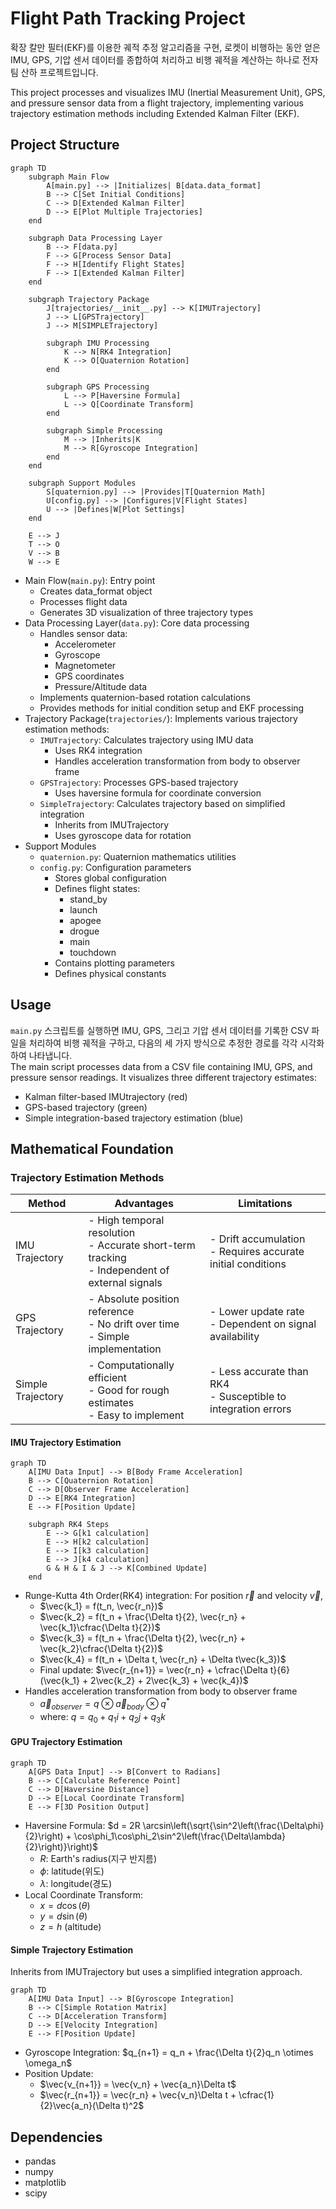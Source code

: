 # Flight Path Tracking Project
확장 칼만 필터(EKF)를 이용한 궤적 추정 알고리즘을 구현, 로켓이 비행하는 동안 얻은 IMU, GPS, 기압 센서 데이터를 종합하여 처리하고 비행 궤적을 계산하는 하나로 전자팀 산하 프로젝트입니다.

This project processes and visualizes IMU (Inertial Measurement Unit), GPS, and pressure sensor data from a flight trajectory, implementing various trajectory estimation methods including Extended Kalman Filter (EKF).

## Project Structure
```mermaid
graph TD
    subgraph Main Flow
        A[main.py] --> |Initializes| B[data.data_format]
        B --> C[Set Initial Conditions]
        C --> D[Extended Kalman Filter]
        D --> E[Plot Multiple Trajectories]
    end

    subgraph Data Processing Layer
        B --> F[data.py]
        F --> G[Process Sensor Data]
        F --> H[Identify Flight States]
        F --> I[Extended Kalman Filter]
    end

    subgraph Trajectory Package
        J[trajectories/__init__.py] --> K[IMUTrajectory]
        J --> L[GPSTrajectory]
        J --> M[SIMPLETrajectory]
        
        subgraph IMU Processing
            K --> N[RK4 Integration]
            K --> O[Quaternion Rotation]
        end
        
        subgraph GPS Processing
            L --> P[Haversine Formula]
            L --> Q[Coordinate Transform]
        end
        
        subgraph Simple Processing
            M --> |Inherits|K
            M --> R[Gyroscope Integration]
        end
    end

    subgraph Support Modules
        S[quaternion.py] --> |Provides|T[Quaternion Math]
        U[config.py] --> |Configures|V[Flight States]
        U --> |Defines|W[Plot Settings]
    end

    E --> J
    T --> O
    V --> B
    W --> E
```

- Main Flow(`main.py`): Entry point
  - Creates data_format object
  - Processes flight data
  - Generates 3D visualization of three trajectory types
- Data Processing Layer(`data.py`): Core data processing
  - Handles sensor data:
    - Accelerometer
    - Gyroscope
    - Magnetometer
    - GPS coordinates
    - Pressure/Altitude data
  - Implements quaternion-based rotation calculations
  - Provides methods for initial condition setup and EKF processing
- Trajectory Package(`trajectories/`): Implements various trajectory estimation methods:
  - `IMUTrajectory`: Calculates trajectory using IMU data
    - Uses RK4 integration
    - Handles acceleration transformation from body to observer frame
  - `GPSTrajectory`: Processes GPS-based trajectory
    - Uses haversine formula for coordinate conversion
  - `SimpleTrajectory`: Calculates trajectory based on simplified integration
    - Inherits from IMUTrajectory
    - Uses gyroscope data for rotation
- Support Modules
  - `quaternion.py`: Quaternion mathematics utilities
  - `config.py`: Configuration parameters
    - Stores global configuration
    - Defines flight states:
      - stand_by
      - launch
      - apogee
      - drogue
      - main
      - touchdown
    - Contains plotting parameters
    - Defines physical constants

## Usage
`main.py` 스크립트를 실행하면 IMU, GPS, 그리고 기압 센서 데이터를 기록한 CSV 파일을 처리하여 비행 궤적을 구하고, 다음의 세 가지 방식으로 추정한 경로를 각각 시각화하여 나타냅니다.  
The main script processes data from a CSV file containing IMU, GPS, and pressure sensor readings. It visualizes three different trajectory estimates:
- Kalman filter-based IMUtrajectory (red)
- GPS-based trajectory (green)
- Simple integration-based trajectory estimation (blue)

## Mathematical Foundation
### Trajectory Estimation Methods
| Method | Advantages | Limitations |
|--------|------------|-------------|
| IMU Trajectory | - High temporal resolution <br>- Accurate short-term tracking <br>- Independent of external signals | - Drift accumulation <br>- Requires accurate initial conditions |
| GPS Trajectory | - Absolute position reference <br>- No drift over time <br>- Simple implementation | - Lower update rate <br>- Dependent on signal availability |
| Simple Trajectory | - Computationally efficient <br>- Good for rough estimates <br>- Easy to implement | - Less accurate than RK4 <br>- Susceptible to integration errors |

#### IMU Trajectory Estimation
```mermaid
graph TD
    A[IMU Data Input] --> B[Body Frame Acceleration]
    B --> C[Quaternion Rotation]
    C --> D[Observer Frame Acceleration]
    D --> E[RK4 Integration]
    E --> F[Position Update]
    
    subgraph RK4 Steps
        E --> G[k1 calculation]
        E --> H[k2 calculation]
        E --> I[k3 calculation]
        E --> J[k4 calculation]
        G & H & I & J --> K[Combined Update]
    end
```

- Runge-Kutta 4th Order(RK4) integration:
  For position $\vec{r}$ and velocity $\vec{v}$,
  - $\vec{k_1} = f(t_n, \vec{r_n})$
  - $\vec{k_2} = f(t_n + \frac{\Delta t}{2}, \vec{r_n} + \vec{k_1}\cfrac{\Delta t}{2})$
  - $\vec{k_3} = f(t_n + \frac{\Delta t}{2}, \vec{r_n} + \vec{k_2}\cfrac{\Delta t}{2})$
  - $\vec{k_4} = f(t_n + \Delta t, \vec{r_n} + \Delta t\vec{k_3})$
  - Final update: $\vec{r_{n+1}} = \vec{r_n} + \cfrac{\Delta t}{6}(\vec{k_1} + 2\vec{k_2} + 2\vec{k_3} + \vec{k_4})$
- Handles acceleration transformation from body to observer frame
  - $\vec{a}_{observer} = q \otimes \vec{a}_{body} \otimes q^*$ 
  - where: $q = q_0 + q_1i + q_2j + q_3k$

#### GPU Trajectory Estimation
```mermaid
graph TD
    A[GPS Data Input] --> B[Convert to Radians]
    B --> C[Calculate Reference Point]
    C --> D[Haversine Distance]
    D --> E[Local Coordinate Transform]
    E --> F[3D Position Output]
```

- Haversine Formula:
  $d = 2R \arcsin\left(\sqrt{\sin^2\left(\frac{\Delta\phi}{2}\right) + \cos\phi_1\cos\phi_2\sin^2\left(\frac{\Delta\lambda}{2}\right)}\right)$
  - $R$: Earth's radius(지구 반지름)
  - $\phi$: latitude(위도)
  - $\lambda$: longitude(경도)
- Local Coordinate Transform:
  - $x = d\cos(\theta)$
  - $y = d\sin(\theta)$
  - $z = h$ (altitude)

#### Simple Trajectory Estimation
Inherits from IMUTrajectory but uses a simplified integration approach.

```mermaid
graph TD
    A[IMU Data Input] --> B[Gyroscope Integration]
    B --> C[Simple Rotation Matrix]
    C --> D[Acceleration Transform]
    D --> E[Velocity Integration]
    E --> F[Position Update]
```

- Gyroscope Integration: $q_{n+1} = q_n + \frac{\Delta t}{2}q_n \otimes \omega_n$
- Position Update:
  - $\vec{v_{n+1}} = \vec{v_n} + \vec{a_n}\Delta t$
  - $\vec{r_{n+1}} = \vec{r_n} + \vec{v_n}\Delta t + \cfrac{1}{2}\vec{a_n}(\Delta t)^2$

## Dependencies
- pandas
- numpy
- matplotlib
- scipy
